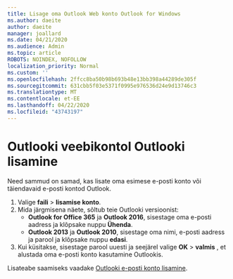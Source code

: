 ```yaml
---
title: Lisage oma Outlook Web konto Outlook for Windows
ms.author: daeite
author: daeite
manager: joallard
ms.date: 04/21/2020
ms.audience: Admin
ms.topic: article
ROBOTS: NOINDEX, NOFOLLOW
localization_priority: Normal
ms.custom: ''
ms.openlocfilehash: 2ffcc8ba50b98b693b48e13bb398a44289de305f
ms.sourcegitcommit: 631cbb5f03e5371f0995e976536d24e9d13746c3
ms.translationtype: MT
ms.contentlocale: et-EE
ms.lasthandoff: 04/22/2020
ms.locfileid: "43743197"
---
```

# <a name="add-your-outlook-on-the-web-account-to-outlook"></a>Outlooki veebikontol Outlooki lisamine

Need sammud on samad, kas lisate oma esimese e-posti konto või täiendavaid e-posti kontod Outlook.

1. Valige **faili** > **lisamise konto**.
1. Mida järgmisena näete, sõltub teie Outlooki versioonist:
    - **Outlook for Office 365** ja **Outlook 2016**, sisestage oma e-posti aadress ja klõpsake nuppu **Ühenda**.
    - **Outlook 2013** ja **Outlook 2010**, sisestage oma nimi, e-posti aadress ja parool ja klõpsake nuppu **edasi**.
1. Kui küsitakse, sisestage parool uuesti ja seejärel valige **OK** > **valmis** , et alustada oma e-posti konto kasutamine Outlookis.

Lisateabe saamiseks vaadake [Outlooki e-posti konto lisamine](https://support.office.com/article/6e27792a-9267-4aa4-8bb6-c84ef146101b).
